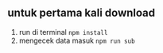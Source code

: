 ## untuk pertama kali download

1. run di terminal `npm install`
2. mengecek data masuk `npm run sub`